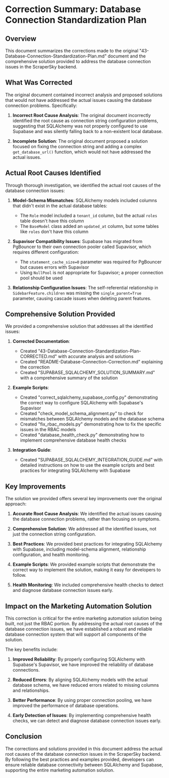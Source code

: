 # Correction Summary: Database Connection Standardization Plan

## Overview

This document summarizes the corrections made to the original "43-Database-Connection-Standardization-Plan.md" document and the comprehensive solution provided to address the database connection issues in the ScraperSky backend.

## What Was Corrected

The original document contained incorrect analysis and proposed solutions that would not have addressed the actual issues causing the database connection problems. Specifically:

1. **Incorrect Root Cause Analysis**: The original document incorrectly identified the root cause as connection string configuration problems, suggesting that SQLAlchemy was not properly configured to use Supabase and was silently falling back to a non-existent local database.

2. **Incomplete Solution**: The original document proposed a solution focused on fixing the connection string and adding a complex `get_database_url()` function, which would not have addressed the actual issues.

## Actual Root Causes Identified

Through thorough investigation, we identified the actual root causes of the database connection issues:

1. **Model-Schema Mismatches**: SQLAlchemy models included columns that didn't exist in the actual database tables:

   - The `Role` model included a `tenant_id` column, but the actual `roles` table doesn't have this column
   - The `BaseModel` class added an `updated_at` column, but some tables like `roles` don't have this column

2. **Supavisor Compatibility Issues**: Supabase has migrated from PgBouncer to their own connection pooler called Supavisor, which requires different configuration:

   - The `statement_cache_size=0` parameter was required for PgBouncer but causes errors with Supavisor
   - Using `NullPool` is not appropriate for Supavisor; a proper connection pool should be used

3. **Relationship Configuration Issues**: The self-referential relationship in `SidebarFeature.children` was missing the `single_parent=True` parameter, causing cascade issues when deleting parent features.

## Comprehensive Solution Provided

We provided a comprehensive solution that addresses all the identified issues:

1. **Corrected Documentation**:

   - Created "43-Database-Connection-Standardization-Plan-CORRECTED.md" with accurate analysis and solutions
   - Created "README-Database-Connection-Correction.md" explaining the correction
   - Created "SUPABASE_SQLALCHEMY_SOLUTION_SUMMARY.md" with a comprehensive summary of the solution

2. **Example Scripts**:

   - Created "correct_sqlalchemy_supabase_config.py" demonstrating the correct way to configure SQLAlchemy with Supabase's Supavisor
   - Created "check_model_schema_alignment.py" to check for mismatches between SQLAlchemy models and the database schema
   - Created "fix_rbac_models.py" demonstrating how to fix the specific issues in the RBAC models
   - Created "database_health_check.py" demonstrating how to implement comprehensive database health checks

3. **Integration Guide**:
   - Created "SUPABASE_SQLALCHEMY_INTEGRATION_GUIDE.md" with detailed instructions on how to use the example scripts and best practices for integrating SQLAlchemy with Supabase

## Key Improvements

The solution we provided offers several key improvements over the original approach:

1. **Accurate Root Cause Analysis**: We identified the actual issues causing the database connection problems, rather than focusing on symptoms.

2. **Comprehensive Solution**: We addressed all the identified issues, not just the connection string configuration.

3. **Best Practices**: We provided best practices for integrating SQLAlchemy with Supabase, including model-schema alignment, relationship configuration, and health monitoring.

4. **Example Scripts**: We provided example scripts that demonstrate the correct way to implement the solution, making it easy for developers to follow.

5. **Health Monitoring**: We included comprehensive health checks to detect and diagnose database connection issues early.

## Impact on the Marketing Automation Solution

This correction is critical for the entire marketing automation solution being built, not just the RBAC portion. By addressing the actual root causes of the database connection issues, we have established a robust and reliable database connection system that will support all components of the solution.

The key benefits include:

1. **Improved Reliability**: By properly configuring SQLAlchemy with Supabase's Supavisor, we have improved the reliability of database connections.

2. **Reduced Errors**: By aligning SQLAlchemy models with the actual database schema, we have reduced errors related to missing columns and relationships.

3. **Better Performance**: By using proper connection pooling, we have improved the performance of database operations.

4. **Early Detection of Issues**: By implementing comprehensive health checks, we can detect and diagnose database connection issues early.

## Conclusion

The corrections and solutions provided in this document address the actual root causes of the database connection issues in the ScraperSky backend. By following the best practices and examples provided, developers can ensure reliable database connectivity between SQLAlchemy and Supabase, supporting the entire marketing automation solution.

